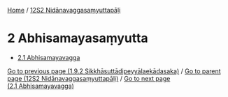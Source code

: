 
[Home](/) / [12S2 Nidānavaggasaṃyuttapāḷi](../12S2.md)

# 2 Abhisamayasaṃyutta

* [2.1 Abhisamayavagga](2/2.1.md)

[Go to previous page (1.9.2 Sikkhāsuttādipeyyālaekādasaka)](1/1.9/1.9.2.md) / [Go to parent page (12S2 Nidānavaggasaṃyuttapāḷi)](0.md) / [Go to next page (2.1 Abhisamayavagga)](2/2.1.md)


